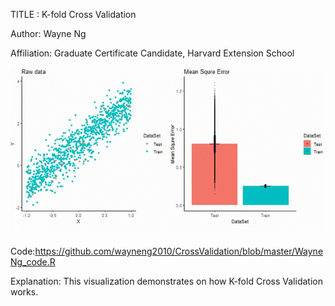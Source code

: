 TITLE : K-fold Cross Validation

Author: Wayne Ng

Affiliation: Graduate Certificate Candidate, Harvard Extension School 



![Alt Text](WayneNg_artifact.gif)


Code:https://github.com/wayneng2010/CrossValidation/blob/master/WayneNg_code.R


Explanation: 
This visualization demonstrates on how K-fold Cross Validation works. 
